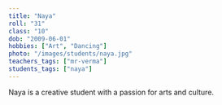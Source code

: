 ```yaml
---
title: "Naya"
roll: "31"
class: "10"
dob: "2009-06-01"
hobbies: ["Art", "Dancing"]
photo: "/images/students/naya.jpg"
teachers_tags: ["mr-verma"]
students_tags: ["naya"]
---
```


Naya is a creative student with a passion for arts and culture.